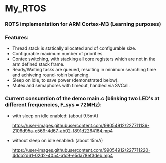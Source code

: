 # My_RTOS
### **ROTS implementation for ARM Cortex-M3 (Learning purposes)**

### **Features:**
 - Thread stack is statically allocated and of configurable size.
 - Configurable maximum number of priorities.
 - Contex switching, with stacking all core registers which are not in the arm defined stack frame.
 - Ready/Waiting tasks are queued, resulting in minimum searching time and achiveing round-robin balancing.
 - Sleep on idle, to save power (demonstrated below).
 - Mutex and semaphores with timeout, handled via SVCall.
  
### **Current consumtion of the demo main.c (blinking two LED's at different frequencies, F_sys = 72MHz):**
 - with sleep on idle enabled: (about 9.5mA)
 
   https://user-images.githubusercontent.com/99054912/227711136-2106d95a-e569-4d67-ab02-f891d2264164.mp4
 - without sleep on idle enabled: (about 15mA)

   https://user-images.githubusercontent.com/99054912/227711220-4dcb2d61-02d2-4054-a1c9-e5da78ef3deb.mp4





